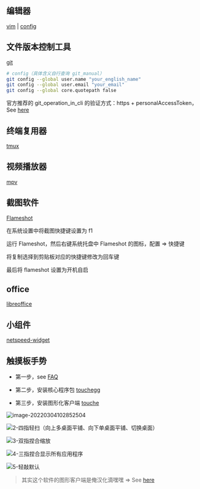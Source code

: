## 编辑器

[vim](https://wiki.archlinux.org/title/vim) | [config](https://github.com/Brannua/.dotfiles)

## 文件版本控制工具 

[git](https://wiki.archlinux.org/title/git)

```bash
# config（具体含义自行查询 git_manual）
git config --global user.name "your_english_name"
git config --global user.email "your_email"
git config --global core.quotepath false
```

官方推荐的 git_operation_in_cli 的验证方式：https + personalAccessToken，See [here](https://github.blog/2020-12-15-token-authentication-requirements-for-git-operations)

## 终端复用器

[tmux](https://wiki.archlinux.org/title/tmux)

## 视频播放器

[mpv](https://wiki.archlinux.org/title/mpv)

## 截图软件

[Flameshot](https://wiki.archlinux.org/title/Flameshot)

在系统设置中将截图快捷键设置为 f1

运行 Flameshot，然后右键系统托盘中 Flameshot 的图标，配置 => 快捷键

将复制选择到剪贴板对应的快捷键修改为回车键

最后将 flameshot 设置为开机自启

## office

[libreoffice](https://wiki.archlinux.org/title/LibreOffice)

## 小组件

[netspeed-widget](https://github.com/dfaust/plasma-applet-netspeed-widget)

## 触摸板手势

- 第一步，see [FAQ](https://github.com/JoseExposito/touchegg#faq)

- 第二步，安装核心程序包 [touchegg](https://github.com/JoseExposito/touchegg#arch-linux-manjaro-and-derivatives)

- 第三步，安装图形化客户端 [touche](https://github.com/JoseExposito/touche)

![image-20220304102852504](https://aliyun-oss-lpj.oss-cn-qingdao.aliyuncs.com/images/by-picgo/image-20220304102852504.png)

![2-四指轻扫（向上多桌面平铺、向下单桌面平铺、切换桌面）](https://aliyun-oss-lpj.oss-cn-qingdao.aliyuncs.com/images/mass/2-四指轻扫（向上多桌面平铺、向下单桌面平铺、切换桌面）.png)

![3-双指捏合缩放](https://aliyun-oss-lpj.oss-cn-qingdao.aliyuncs.com/images/mass/3-双指捏合缩放.png)

![4-三指捏合显示所有应用程序](https://aliyun-oss-lpj.oss-cn-qingdao.aliyuncs.com/images/mass/4-三指捏合显示所有应用程序.png)

![5-轻敲默认](https://aliyun-oss-lpj.oss-cn-qingdao.aliyuncs.com/images/mass/5-轻敲默认.png)

> 其实这个软件的图形客户端是俺汉化滴嘿嘿 => See [here](https://github.com/JoseExposito/touche/commit/8dd8eae888ff388b8c5715b314d47dc00355e252)

